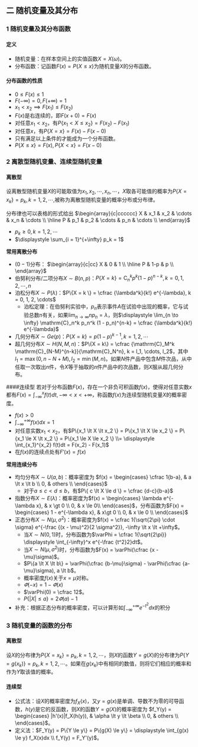 ## 二 随机变量及其分布

### 1 随机变量及其分布函数

#### 定义

- 随机变量：在样本空间上的实值函数$X = X(\omega)$。
- 分布函数：记函数$F(x) = P\{X \le x\}$为随机变量$X$的分布函数。

#### 分布函数的性质

- $0 \le F(x) \le 1$
- $F(-\infty) = 0, F(+\infty) = 1$
- $x_1 \lt x_2 \implies F(x_1) \le F(x_2)$
- $F(x)$是右连续的，即$F(x+0) = F(x)$
- 对任意$x_1 \lt x_2$，有$P\{x_1 \lt X \le x_2 \} = F(x_2) - F(x_1)$
- 对任意$x$，有$P\{X = x \} = F(x) - F(x-0)$
- 只有满足以上条件的才能成为一个分布函数。
- $P\{X \le x\} = F(x), P\{X \lt x\} = F(x-0)$

### 2 离散型随机变量、连续型随机变量

#### 离散型

设离散型随机变量$X$的可能取值为$x_1, x_2, \cdots, x_n, \cdots$，$X$取各可能值的概率为$P\{X = x_k \} = p_k, k = 1, 2, \cdots$,被称为离散型随机变量的概率分布或分布律。

分布律也可以表格的形式给出
$\begin{array}{c|cccccc} X & x_1 & x_2 & \cdots & x_n & \cdots \\ \hline P & p_1 & p_2 & \cdots & p_n & \cdots \\ \end{array}$

- $p_k \ge 0, k = 1, 2, \cdots$
- $\displaystyle \sum_{i = 1}^{+\infty} p_k = 1$

**常用离散分布**

- $(0-1)$分布：
  $\begin{array}{c|cc} X & 0 & 1 \\ \hline P & 1-p & p \\ \end{array}$
- 伯努利分布/二项分布$X \sim B(n, p)$：$P\{X = k \} = \mathrm C_n^k p^k (1-p)^{n-k}, k = 0, 1, 2, \cdots, n$
- 泊松分布$X \sim P(\lambda)$：$P\{X = k \} = \cfrac {\lambda^k}{k!} e^{-\lambda}, k = 0, 1, 2, \cdots$
  - 泊松定理：在伯努利实验中，$p_n$表示事件$A$在试验中出现的概率，它与试验总数$n$有关，如果$\displaystyle \lim_{n \to \infty} np_n = \lambda$，则$\displaystyle \lim_{n \to \infty} \mathrm{C}_n^k p_n^k (1 - p_n)^{n-k} = \cfrac {\lambda^k}{k!} e^{-\lambda}$
- 几何分布$X \sim Ge(p)$：$P\{X = k\} = p(1-p)^{k-1}, k = 1, 2, \cdots$
- 超几何分布$X \sim H(N,M,n)$：$P\{X = k\} = \cfrac {\mathrm{C}_M^k \mathrm{C}_{N-M}^{n-k}}{\mathrm{C}_N^n}, k = l_1, \cdots, l_2$，其中$l_1 = \max(0, n-N+M), l_2 = \min(M,n)$。如果$N$件产品中包含$M$件次品，从中任取一次取出$n$件，令$X$等于抽取的$n$件产品中的次品数，则$X$服从超几何分布。

####连续型
若对于分布函数$F(x)$，存在一个非负可积函数$f(x)$，使得对任意实数$x$都有$F(x) = \displaystyle \int_{-\infty}^x f(t)dt, -\infty \lt x \lt +\infty$，称函数$f(x)$为连续型随机变量$X$的概率密度。

- $f(x) \gt 0$
- $\displaystyle \int_{-\infty}^{+\infty} f(x)dx = 1$
- 对任意实数$x_1 \lt x_2$，有$P\{x_1 \lt X \lt x_2 \} = P\{x_1 \lt X \le x_2 \} = P\{x_1 \le X \lt x_2 \} = P\{x_1 \le X \le x_2 \} \\= \displaystyle \int_{x_1}^{x_2} f(t)dt = F(x_2) - F(x_1)$
- 在$f(x)$的连续点处有$F'(x) = f(x)$

**常用连续分布**

- 均匀分布$X \sim U(a, b)$：概率密度为
  $f(x) = \begin{cases} \cfrac 1{b-a}, & a \lt x \lt b \\ 0, & others \\ \end{cases}$
  - 对于$a \le c \lt d \le b$，有$P\{ c \lt X \le d \} = \cfrac {d-c}{b-a}$
- 指数分布$X \sim E(\lambda)$：概率密度为$f(x) = \begin{cases} \lambda e^{-\lambda x}, & x \gt 0 \\ 0, & x \le 0\\ \end{cases}$，分布函数为$F(x) = \begin{cases} 1 - e^{-\lambda x}, & x\gt 0 \\ 0, & x \le 0 \\ \end{cases}$
- 正态分布$X \sim N(\mu, \sigma^2)$：概率密度为$f(x) = \cfrac 1{\sqrt{2\pi} \cdot \sigma} e^{-\frac {(x - \mu)^2}{2 \sigma^2}}, -\infty \lt x \lt +\infty$。
  - 当$X \sim N(0, 1)$时，分布函数为$\varPhi = \cfrac 1{\sqrt{2\pi}} \displaystyle \int_{-\infty}^x e^{-\frac {t^2}2}dt$。
  - 当$X \sim N(\mu, \sigma^2)$时，分布函数为$F(x) = \varPhi(\cfrac {x - \mu}\sigma)$。
  - $P\{a \lt X \lt b\} = \varPhi(\cfrac {b-\mu}\sigma) - \varPhi(\cfrac {a-\mu}\sigma), a \lt b$。
  - 概率密度$f(x)$关于$x = \mu$对称。
  - $\varPhi(-x) = 1 - \varPhi(x)$
  - $\varPhi(0) = \cfrac 12$。
  - $P\{|X| \le a\} = 2\varPhi(a) - 1$
- 补充：根据正态分布的概率密度，可以计算形如$\displaystyle \int_{-\infty}^{+\infty} e^{-t^2}dx$的积分

### 3 随机变量的函数的分布

#### 离散型

设$X$的分布律为$P\{X = x_k\} = p_k, k = 1, 2, \cdots$，则$X$的函数$Y = g(X)$的分布律为$P\{Y = g(x_k)\} = p_k, k = 1, 2, \cdots$。如果在$g(x_k)$中有相同的数值，则将它们相应的概率和作为$Y$取该值的概率。

#### 连续型

- 公式法：设$X$的概率密度为$f_X(x)$，又$y = g(x)$是单调、导数不为零的可导函数，$h(y)$是它的反函数，则$X$的函数$Y = g(X)$的概率密度为
  $f_Y(y) = \begin{cases} |h'(x)|f_X(h(y)), & \alpha \lt y \lt \beta \\ 0, & others \\ \end{cases}$。
- 定义法：$F_Y(y) = P\{Y \le y\} = P\{g(X) \le y\} = \displaystyle \int_{g(x) \le y} f_X(x)dx \\ f_Y(y) = F_Y'(y)$。